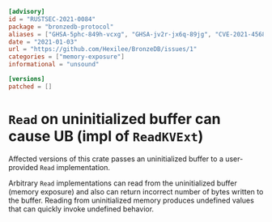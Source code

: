 ```toml
[advisory]
id = "RUSTSEC-2021-0084"
package = "bronzedb-protocol"
aliases = ["GHSA-5phc-849h-vcxg", "GHSA-jv2r-jx6q-89jg", "CVE-2021-45682"]
date = "2021-01-03"
url = "https://github.com/Hexilee/BronzeDB/issues/1"
categories = ["memory-exposure"]
informational = "unsound"

[versions]
patched = []
```

# `Read` on uninitialized buffer can cause UB (impl of `ReadKVExt`)

Affected versions of this crate passes an uninitialized buffer to a user-provided `Read` implementation.

Arbitrary `Read` implementations can read from the uninitialized buffer (memory exposure) and also can return incorrect number of bytes written to the buffer.
Reading from uninitialized memory produces undefined values that can quickly invoke undefined behavior.
